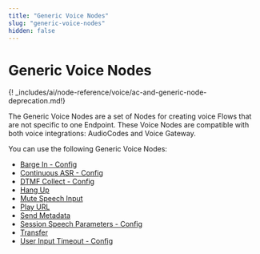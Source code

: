 ```yaml
---
title: "Generic Voice Nodes" 
slug: "generic-voice-nodes" 
hidden: false 
---
```


# Generic Voice Nodes

{! _includes/ai/node-reference/voice/ac-and-generic-node-deprecation.md!}

The Generic Voice Nodes are a set of Nodes for creating voice Flows that are not specific to one Endpoint.
These Voice Nodes are compatible with both voice integrations: AudioCodes and Voice Gateway.

You can use the following Generic Voice Nodes:

- [Barge In - Config](barge-in-config.md)
- [Continuous ASR - Config](continuous-asr-config.md)
- [DTMF Collect - Config](dtmf-collect-config.md)
- [Hang Up](hang-up.md)
- [Mute Speech Input](mute-speech-input.md)
- [Play URL](play-url.md)
- [Send Metadata](send-metadata.md)
- [Session Speech Parameters - Config](session-speech-parameters-config.md)
- [Transfer](transfer.md)
- [User Input Timeout - Config](user-input-timeout-config.md)